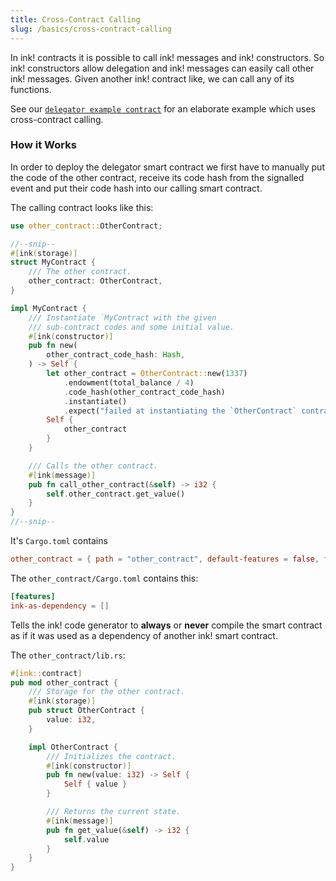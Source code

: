 ```yaml
---
title: Cross-Contract Calling
slug: /basics/cross-contract-calling
---
```


In ink! contracts it is possible to call ink! messages and ink! constructors. So ink! constructors allow
delegation and ink! messages can easily call other ink! messages.
Given another ink! contract like, we can call any of its functions.

See our [`delegator example contract`](https://github.com/paritytech/ink-examples/blob/master/delegator/lib.rs) 
for an elaborate example which uses cross-contract calling.

### How it Works

In order to deploy the delegator smart contract we first
have to manually put the code of the other contract, receive
its code hash from the signalled event and put their code hash
into our calling smart contract.

The calling contract looks like this:

```rust
use other_contract::OtherContract;

//--snip--
#[ink(storage)]
struct MyContract {
    /// The other contract.
    other_contract: OtherContract,
}

impl MyContract {
    /// Instantiate `MyContract with the given
    /// sub-contract codes and some initial value.
    #[ink(constructor)]
    pub fn new(
        other_contract_code_hash: Hash,
    ) -> Self {
        let other_contract = OtherContract::new(1337)
            .endowment(total_balance / 4)
            .code_hash(other_contract_code_hash)
            .instantiate()
            .expect("failed at instantiating the `OtherContract` contract");
        Self {
            other_contract
        }
    }

    /// Calls the other contract.
    #[ink(message)]
    pub fn call_other_contract(&self) -> i32 {
        self.other_contract.get_value()
    }
}
//--snip--
```

It's `Cargo.toml` contains
```toml
other_contract = { path = "other_contract", default-features = false, features = ["ink-as-dependency"] }
```

The `other_contract/Cargo.toml` contains this:

```toml
[features]
ink-as-dependency = []
```

Tells the ink! code generator to **always** or **never**
compile the smart contract as if it was used as a dependency of another ink!
smart contract.

The `other_contract/lib.rs`:

```rust
#[ink::contract]
pub mod other_contract {
    /// Storage for the other contract.
    #[ink(storage)]
    pub struct OtherContract {
        value: i32,
    }

    impl OtherContract {
        /// Initializes the contract.
        #[ink(constructor)]
        pub fn new(value: i32) -> Self {
            Self { value }
        }

        /// Returns the current state.
        #[ink(message)]
        pub fn get_value(&self) -> i32 {
            self.value
        }
    }
}
```
